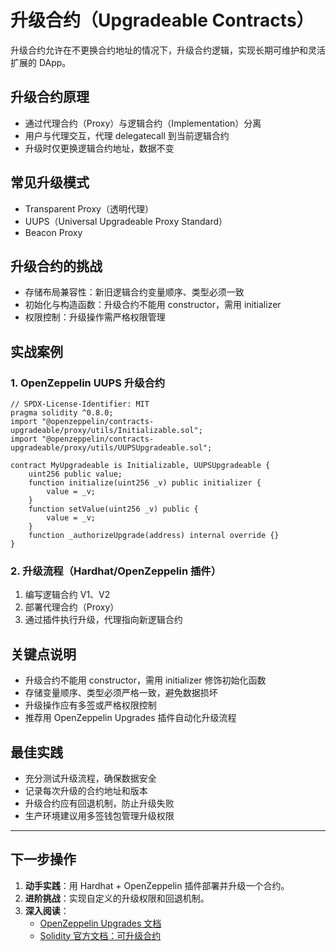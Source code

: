 # 升级合约（Upgradeable Contracts）

升级合约允许在不更换合约地址的情况下，升级合约逻辑，实现长期可维护和灵活扩展的 DApp。

## 升级合约原理

- 通过代理合约（Proxy）与逻辑合约（Implementation）分离
- 用户与代理交互，代理 delegatecall 到当前逻辑合约
- 升级时仅更换逻辑合约地址，数据不变

## 常见升级模式

- Transparent Proxy（透明代理）
- UUPS（Universal Upgradeable Proxy Standard）
- Beacon Proxy

## 升级合约的挑战

- 存储布局兼容性：新旧逻辑合约变量顺序、类型必须一致
- 初始化与构造函数：升级合约不能用 constructor，需用 initializer
- 权限控制：升级操作需严格权限管理

## 实战案例

### 1. OpenZeppelin UUPS 升级合约

```solidity
// SPDX-License-Identifier: MIT
pragma solidity ^0.8.0;
import "@openzeppelin/contracts-upgradeable/proxy/utils/Initializable.sol";
import "@openzeppelin/contracts-upgradeable/proxy/utils/UUPSUpgradeable.sol";

contract MyUpgradeable is Initializable, UUPSUpgradeable {
    uint256 public value;
    function initialize(uint256 _v) public initializer {
        value = _v;
    }
    function setValue(uint256 _v) public {
        value = _v;
    }
    function _authorizeUpgrade(address) internal override {}
}
```

### 2. 升级流程（Hardhat/OpenZeppelin 插件）

1. 编写逻辑合约 V1、V2
2. 部署代理合约（Proxy）
3. 通过插件执行升级，代理指向新逻辑合约

## 关键点说明

- 升级合约不能用 constructor，需用 initializer 修饰初始化函数
- 存储变量顺序、类型必须严格一致，避免数据损坏
- 升级操作应有多签或严格权限控制
- 推荐用 OpenZeppelin Upgrades 插件自动化升级流程

## 最佳实践

- 充分测试升级流程，确保数据安全
- 记录每次升级的合约地址和版本
- 升级合约应有回退机制，防止升级失败
- 生产环境建议用多签钱包管理升级权限

---

## 下一步操作

1. **动手实践**：用 Hardhat + OpenZeppelin 插件部署并升级一个合约。
2. **进阶挑战**：实现自定义的升级权限和回退机制。
3. **深入阅读**：
   - [OpenZeppelin Upgrades 文档](https://docs.openzeppelin.com/upgrades-plugins/1.x/)
   - [Solidity 官方文档：可升级合约](https://docs.soliditylang.org/en/latest/contracts.html#upgradeability) 